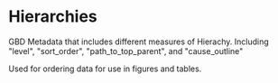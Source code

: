 # Hierarchies
GBD Metadata that includes different measures of Hierachy. Including "level", "sort_order", "path_to_top_parent", and "cause_outline"

Used for ordering data for use in figures and tables.